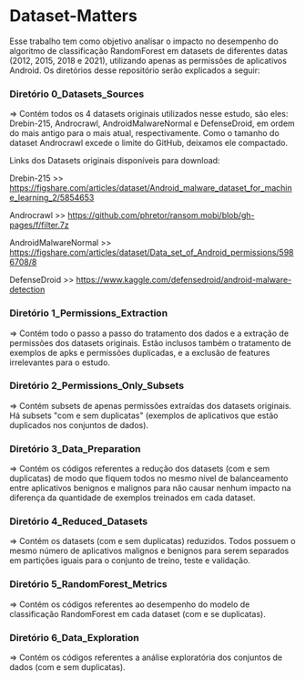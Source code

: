 # Dataset-Matters

Esse trabalho tem como objetivo analisar o impacto no desempenho do algoritmo de classificação RandomForest em datasets de diferentes datas (2012, 2015, 2018 e 2021), utilizando apenas as permissões de aplicativos Android. Os diretórios desse repositório serão explicados a seguir:

### Diretório 0_Datasets_Sources 
=> Contém todos os 4 datasets originais utilizados nesse estudo, são eles: Drebin-215, Androcrawl, AndroidMalwareNormal e DefenseDroid, em ordem do mais antigo para o mais atual, respectivamente. Como o tamanho do dataset Androcrawl excede o limite do GitHub, deixamos ele compactado.

  Links dos Datasets originais disponíveis para download:

  Drebin-215           >> https://figshare.com/articles/dataset/Android_malware_dataset_for_machine_learning_2/5854653
  
  Androcrawl           >> https://github.com/phretor/ransom.mobi/blob/gh-pages/f/filter.7z
  
  AndroidMalwareNormal >> https://figshare.com/articles/dataset/Data_set_of_Android_permissions/5986708/8
  
  DefenseDroid         >> https://www.kaggle.com/defensedroid/android-malware-detection

### Diretório 1_Permissions_Extraction 
=> Contém todo o passo a passo do tratamento dos dados e a extração de permissões dos datasets originais. Estão inclusos também o tratamento de exemplos de apks e permissões duplicadas, e a exclusão de features irrelevantes para o estudo.

### Diretório 2_Permissions_Only_Subsets 
=> Contém subsets de apenas permissões extraídas dos datasets originais. Há subsets "com e sem duplicatas" (exemplos de aplicativos que estão duplicados nos conjuntos de dados).

### Diretório 3_Data_Preparation 
=> Contém os códigos referentes a redução dos datasets (com e sem duplicatas) de modo que fiquem todos no mesmo nível de balanceamento entre aplicativos benignos e malignos para não causar nenhum impacto na diferença da quantidade de exemplos treinados em cada dataset.

### Diretório 4_Reduced_Datasets 
=> Contém os datasets (com e sem duplicatas) reduzidos. Todos possuem o mesmo número de aplicativos malignos e benignos para serem separados em partições iguais para o conjunto de treino, teste e validação.

### Diretório 5_RandomForest_Metrics
=> Contém os códigos referentes ao desempenho do modelo de classificação RandomForest em cada dataset (com e se duplicatas).

### Diretório 6_Data_Exploration
=> Contém os códigos referentes a análise exploratória dos conjuntos de dados (com e sem duplicatas).
